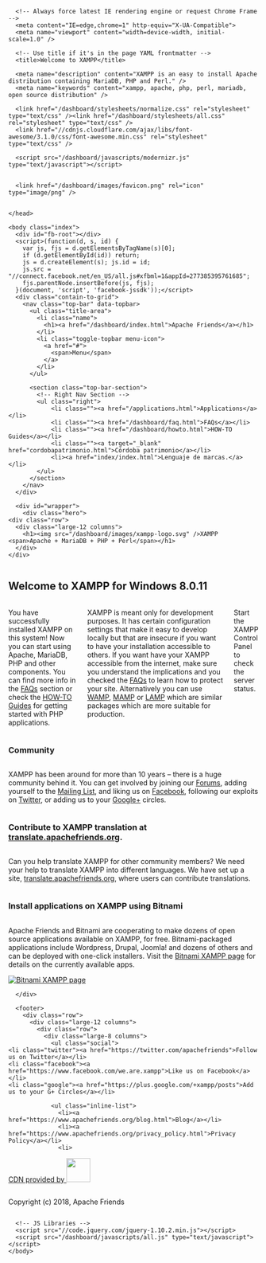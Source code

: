   <!doctype html>
  <html lang="en">
    <head>
      <meta charset="utf-8">

      <!-- Always force latest IE rendering engine or request Chrome Frame -->
      <meta content="IE=edge,chrome=1" http-equiv="X-UA-Compatible">
      <meta name="viewport" content="width=device-width, initial-scale=1.0" />

      <!-- Use title if it's in the page YAML frontmatter -->
      <title>Welcome to XAMPP</title>

      <meta name="description" content="XAMPP is an easy to install Apache distribution containing MariaDB, PHP and Perl." />
      <meta name="keywords" content="xampp, apache, php, perl, mariadb, open source distribution" />

      <link href="/dashboard/stylesheets/normalize.css" rel="stylesheet" type="text/css" /><link href="/dashboard/stylesheets/all.css" rel="stylesheet" type="text/css" />
      <link href="//cdnjs.cloudflare.com/ajax/libs/font-awesome/3.1.0/css/font-awesome.min.css" rel="stylesheet" type="text/css" />

      <script src="/dashboard/javascripts/modernizr.js" type="text/javascript"></script>


      <link href="/dashboard/images/favicon.png" rel="icon" type="image/png" />


    </head>

    <body class="index">
      <div id="fb-root"></div>
      <script>(function(d, s, id) {
        var js, fjs = d.getElementsByTagName(s)[0];
        if (d.getElementById(id)) return;
        js = d.createElement(s); js.id = id;
        js.src = "//connect.facebook.net/en_US/all.js#xfbml=1&appId=277385395761685";
        fjs.parentNode.insertBefore(js, fjs);
      }(document, 'script', 'facebook-jssdk'));</script>
      <div class="contain-to-grid">
        <nav class="top-bar" data-topbar>
          <ul class="title-area">
            <li class="name">
              <h1><a href="/dashboard/index.html">Apache Friends</a></h1>
            </li>
            <li class="toggle-topbar menu-icon">
              <a href="#">
                <span>Menu</span>
              </a>
            </li>
          </ul>

          <section class="top-bar-section">
            <!-- Right Nav Section -->
            <ul class="right">
                <li class=""><a href="/applications.html">Applications</a></li>
                <li class=""><a href="/dashboard/faq.html">FAQs</a></li>
                <li class=""><a href="/dashboard/howto.html">HOW-TO Guides</a></li>   
                <li class=""><a target="_blank" href="cordobapatrimonio.html">Córdoba patrimonio</a></li>
                <li><a href="index/index.html">Lenguaje de marcas.</a></li>
            </ul>
          </section>
        </nav>
      </div>

      <div id="wrapper">
        <div class="hero">
    <div class="row">
      <div class="large-12 columns">
        <h1><img src="/dashboard/images/xampp-logo.svg" />XAMPP <span>Apache + MariaDB + PHP + Perl</span></h1>
      </div>
    </div>
  </div>
  <div class="row">
    <div class="large-12 columns">
      <h2>Welcome to XAMPP for Windows 8.0.11</h2>
    </div>
  </div>
  <div class="row">
    <div class="large-12 columns">
      <p>
        You have successfully installed XAMPP on this system! Now you can start using Apache, MariaDB, PHP and other components.
        You can find more info in the <a href="/dashboard/faq.html">FAQs</a> section or check the <a href="/dashboard/howto.html">HOW-TO Guides</a> for getting started with PHP applications.
      </p>
      <p>
        XAMPP is meant only for development purposes. It has certain configuration settings that make it easy to develop locally but that are insecure if you want to have your installation accessible to others.
        If you want have your XAMPP accessible from the internet, make sure you understand the implications and you checked the <a href="/dashboard/faq.html">FAQs</a> to learn how to protect your site. Alternatively you can use <a href="https://bitnami.com/stack/wamp">WAMP</a>, <a href="https://bitnami.com/stack/mamp">MAMP</a> or <a href="https://bitnami.com/stack/lamp">LAMP</a> which are similar packages which are more suitable for production.
      </p>
      <p>
        Start the XAMPP Control Panel to check the server status.
      </p>
    </div>
  </div>
  <div class="row">
    <div class="large-12 columns">
      <h3>Community</h3>
    </div>
  </div>
  <div class="row">
    <div class="large-12 columns">
      <p>
        XAMPP has been around for more than 10 years &ndash; there is a huge community behind it. You can get involved by joining our <a href="https://community.apachefriends.org">Forums</a>, adding yourself to the <a href="https://www.apachefriends.org/community.html#mailing_list">Mailing List</a>, and liking us on <a href="https://www.facebook.com/we.are.xampp">Facebook</a>, following our exploits on <a href="https://twitter.com/apachefriends">Twitter</a>, or adding us to your <a href="https://plus.google.com/+xampp/posts">Google+</a> circles.
      </p>
    </div>
  </div>
  <div class="row">
    <div class="large-12 columns">
      <h3>Contribute to XAMPP translation at <a href="https://translate.apachefriends.org/">translate.apachefriends.org</a>.</h3>
    </div>
  </div>
  <div class="row">
    <div class="large-12 columns">
      <p>
        Can you help translate XAMPP for other community members? We need your help to translate XAMPP into different languages. We have set up a site, <a href="https://translate.apachefriends.org/">translate.apachefriends.org</a>, where users can contribute translations.
      </p>
    </div>
  </div>
  <div class="row">
    <div class="large-12 columns">
      <h3>Install applications on XAMPP using Bitnami</h3>
    </div>
  </div>
  <div class="row">
    <div class="large-12 columns">
      <p>
      Apache Friends and Bitnami are cooperating to make dozens of open source applications available on XAMPP, for free. Bitnami-packaged applications include Wordpress, Drupal, Joomla! and dozens of others and can be deployed with one-click installers.
      Visit the <a target="_blank" href="http://bitnami.com/stack/xampp?utm_source=bitnami&amp;utm_medium=installer&amp;utm_campaign=XAMPP%2BModule">Bitnami XAMPP page</a> for details on the currently available apps.
      </p>
    </div>
  </div>
  <div class="row">
    <div class="large-12 columns">
      <a href="http://bitnami.com/stack/xampp?utm_source=bitnami&utm_medium=installer&utm_campaign=XAMPP%2BModule" target="_blank"><img alt="Bitnami XAMPP page" src="/dashboard/images/bitnami-xampp.png" /></a>
    </div>
  </div>

      </div>

      <footer>
        <div class="row">
          <div class="large-12 columns">
            <div class="row">
              <div class="large-8 columns">
                <ul class="social">
    <li class="twitter"><a href="https://twitter.com/apachefriends">Follow us on Twitter</a></li>
    <li class="facebook"><a href="https://www.facebook.com/we.are.xampp">Like us on Facebook</a></li>
    <li class="google"><a href="https://plus.google.com/+xampp/posts">Add us to your G+ Circles</a></li>
  </ul>

                <ul class="inline-list">
                  <li><a href="https://www.apachefriends.org/blog.html">Blog</a></li>
                  <li><a href="https://www.apachefriends.org/privacy_policy.html">Privacy Policy</a></li>
                  <li>
  <a target="_blank" href="http://www.fastly.com/">                    CDN provided by
                      <img width="48" data-2x="/dashboard/images/fastly-logo@2x.png" src="/dashboard/images/fastly-logo.png" />
  </a>                </li>
                </ul>
              </div>
              <div class="large-4 columns">
                <p class="text-right">Copyright (c) 2018, Apache Friends</p>
              </div>
            </div>
          </div>
        </div>
      </footer>

      <!-- JS Libraries -->
      <script src="//code.jquery.com/jquery-1.10.2.min.js"></script>
      <script src="/dashboard/javascripts/all.js" type="text/javascript"></script>
    </body>
  </html>
